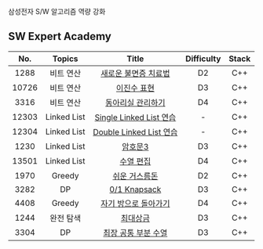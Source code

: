 삼성전자 S/W 알고리즘 역량 강화


## SW Expert Academy

| No.  |  Topics  | Title                                                        | Difficulty | Stack | 
| :---: | :-------: | :-----------------------------------------------------------: | :---: | :----------: | 
| 1288 | 비트 연산 | [새로운 불면증 치료법](https://github.com/kim-wonjin/swexpert_academy/blob/master/비트%20연산/1288.cpp) | D2 | C++ |
| 10726 | 비트 연산 | [이진수 표현](https://github.com/kim-wonjin/swexpert_academy/blob/master/비트%20연산/10726.cpp) | D3 | C++ |
| 3316 | 비트 연산 | [동아리실 관리하기](https://github.com/kim-wonjin/swexpert_academy/blob/master/비트%20연산/3316.cpp) | D4 | C++ |
| 12303 | Linked List | [Single Linked List 연습](https://github.com/kim-wonjin/swexpert_academy/blob/master/Linked_list/12303.cpp) | - | C++ |
| 12304 | Linked List | [Double Linked List 연습](https://github.com/kim-wonjin/swexpert_academy/blob/master/Linked_list/12304.cpp) | - | C++ |
| 1230 | Linked List | [암호문3](https://github.com/kim-wonjin/swexpert_academy/blob/master/Linked_list/1230.cpp) | D3 | C++ |
| 13501 | Linked List | [수열 편집](https://github.com/kim-wonjin/swexpert_academy/blob/master/Linked_list/13501.cpp) | D4 | C++ |
| 1970 | Greedy | [쉬운 거스름돈](https://github.com/kim-wonjin/swexpert_academy/blob/master/그리디%26완전탐색%26DP/1970.cpp) | D2 | C++ |
| 3282 | DP | [0/1 Knapsack](https://github.com/kim-wonjin/swexpert_academy/blob/master/그리디%26완전탐색%26DP/3282.cpp) | D3 | C++ |
| 4408 | Greedy | [자기 방으로 돌아가기](https://github.com/kim-wonjin/swexpert_academy/blob/master/그리디%26완전탐색%26DP/4408.cpp) | D4 | C++ |
| 1244 | 완전 탐색 | [최대상금](https://github.com/kim-wonjin/swexpert_academy/blob/master/그리디%26완전탐색%26DP/1244.cpp) | D3 | C++ |
| 3304 | DP | [최장 공통 부분 수열](https://github.com/kim-wonjin/swexpert_academy/blob/master/그리디%26완전탐색%26DP/3304.cpp) | D3 | C++ |